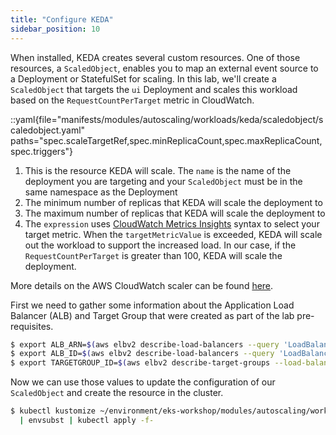 ```yaml
---
title: "Configure KEDA"
sidebar_position: 10
---
```


When installed, KEDA creates several custom resources. One of those resources, a `ScaledObject`, enables you to map an external event source to a Deployment or StatefulSet for scaling. In this lab, we'll create a `ScaledObject` that targets the `ui` Deployment and scales this workload based on the `RequestCountPerTarget` metric in CloudWatch.

::yaml{file="manifests/modules/autoscaling/workloads/keda/scaledobject/scaledobject.yaml" paths="spec.scaleTargetRef,spec.minReplicaCount,spec.maxReplicaCount,spec.triggers"}

1. This is the resource KEDA will scale. The `name` is the name of the deployment you are targeting and your `ScaledObject` must be in the same namespace as the Deployment
2. The minimum number of replicas that KEDA will scale the deployment to
3. The maximum number of replicas that KEDA will scale the deployment to
4. The `expression` uses [CloudWatch Metrics Insights](https://docs.aws.amazon.com/AmazonCloudWatch/latest/monitoring/cloudwatch-metrics-insights-querylanguage.html) syntax to select your target metric. When the `targetMetricValue` is exceeded, KEDA will scale out the workload to support the increased load. In our case, if the `RequestCountPerTarget` is greater than 100, KEDA will scale the deployment.

More details on the AWS CloudWatch scaler can be found [here](https://keda.sh/docs/scalers/aws-cloudwatch/).

First we need to gather some information about the Application Load Balancer (ALB) and Target Group that were created as part of the lab pre-requisites.

```bash
$ export ALB_ARN=$(aws elbv2 describe-load-balancers --query 'LoadBalancers[?contains(LoadBalancerName, `k8s-ui-ui-`) == `true`]' | jq -r .[0].LoadBalancerArn)
$ export ALB_ID=$(aws elbv2 describe-load-balancers --query 'LoadBalancers[?contains(LoadBalancerName, `k8s-ui-ui-`) == `true`]' | jq -r .[0].LoadBalancerArn | awk -F "loadbalancer/" '{print $2}')
$ export TARGETGROUP_ID=$(aws elbv2 describe-target-groups --load-balancer-arn $ALB_ARN | jq -r '.TargetGroups[0].TargetGroupArn' | awk -F ":" '{print $6}')
```

Now we can use those values to update the configuration of our `ScaledObject` and create the resource in the cluster.

```bash
$ kubectl kustomize ~/environment/eks-workshop/modules/autoscaling/workloads/keda/scaledobject \
  | envsubst | kubectl apply -f-
```
